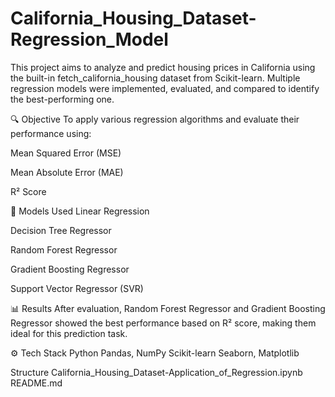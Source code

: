 # California_Housing_Dataset-Regression_Model
This project aims to analyze and predict housing prices in California using the built-in fetch_california_housing dataset from Scikit-learn. Multiple regression models were implemented, evaluated, and compared to identify the best-performing one.

🔍 Objective
To apply various regression algorithms and evaluate their performance using:

Mean Squared Error (MSE)

Mean Absolute Error (MAE)

R² Score

📌 Models Used
Linear Regression

Decision Tree Regressor

Random Forest Regressor

Gradient Boosting Regressor

Support Vector Regressor (SVR)

📊 Results
After evaluation, Random Forest Regressor and Gradient Boosting Regressor showed the best performance based on R² score, making them ideal for this prediction task.

⚙️ Tech Stack
Python
Pandas, NumPy
Scikit-learn
Seaborn, Matplotlib

Structure
California_Housing_Dataset-Application_of_Regression.ipynb
README.md

